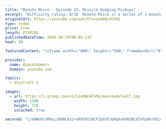 ```yaml
---
title: "Minute Micro - Episode 23: Missile Dodging Pickups"
excerpt: "Difficulty rating: 9/10  Minute Micro is a series of 1-minute videos explaining how to perform common micro techniques. This episode is on picking up units to avoid projectiles.  twitch.tv/Quasarprintf"
originalUrl: https://youtube.com/watch?v=LkxKWc4CkhE
type: video
price: Free
length: PT1M10S
publishedDateTime: 2018-10-29T00:05:13Z
heat: 50

featuredContent: "<iframe width=\"800\" height=\"500\" frameborder=\"0\" src=\"https://www.youtube.com/embed/LkxKWc4CkhE\" allow=\"accelerometer; autoplay; encrypted-media; gyroscope; picture-in-picture\" allowfullscreen></iframe>"

provider:
  name: QuasarGamers
  domain: youtube.com

topics:
  - StarCraft 2

images:
  - url: https://i.ytimg.com/vi/LkxKWc4CkhE/maxresdefault.jpg
    width: 1280
    height: 720
    isCached: true

secured: "C/n0WUXtxM8ajsBVNL6s2+nR9Vdtz8CFZyUzP3U0qXv6hN1BCdlkPp8krUSio1vY6xfOS+O5K2V6pqEwgCXgxTjf1U9d64Nlx63tPxklplaMTnVMLCKZujnH+i0zw/vEsENbadWcJVloq/cKf32ixDlzapAlc/iiDhJUBM8g8eQZpO8hIX1ShExxozq+bDuuuebFg+s71d6qr5/D9+hHhr3XLA9m7vTAQTm/oNKrf/Q/FNcKpTXEk1BIzYXbFZ++hOsIFbmu7Def2HNmPamuDIsC0EDgA37lnLDZqqWGU9OJ2wFS5ihPVqP6fER8JqfO8D4p/OUkEo6j1aCL1QQLHpDyb0IWddiuRCw4lKKRX+48QTCKjVfB1eP+uOGwmyvj39TfXUCIFy7kXAnxQof/Mp/vyw7YKGxtgRHXWTIY6Go=;/8CHWJ2IaKZ8pK4gcSHXPQ=="
---
```


